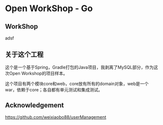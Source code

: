 Open WorkShop - Go
==================


WorkShop
--------

adsf






关于这个工程
-----------

这个是一个基于Spring，Gradle打包的Java项目，我剥离了MySQL部分，作为这次Open Workshop的项目样本。

这个项目有两个模块core和web，core放有所有的domain对象，web是一个war，依赖于core；各自都有单元测试和集成测试。





Acknowledgement
---------------

https://github.com/weixiaobo88/userManagement


